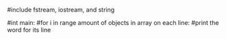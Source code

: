#include fstream, iostream, and string

#int main:
 #for i in range amount of objects in array on each line:
  #print the word for its line
